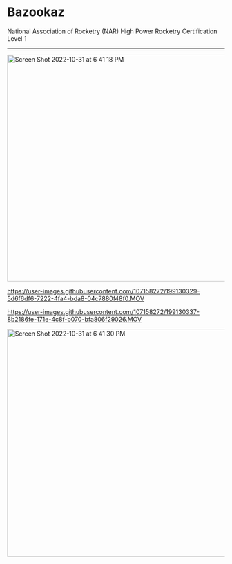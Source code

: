 # Bazookaz
National Association of Rocketry (NAR) High Power Rocketry Certification Level 1
___________________________________________________________________________________________________________________________________________________________

<img width="524" alt="Screen Shot 2022-10-31 at 6 41 18 PM" src="https://user-images.githubusercontent.com/107158272/199129555-3252b527-f65b-4882-9a0e-dd061531f85c.png">


https://user-images.githubusercontent.com/107158272/199130329-5d6f6df6-7222-4fa4-bda8-04c7880f48f0.MOV



https://user-images.githubusercontent.com/107158272/199130337-8b2186fe-171e-4c8f-b070-bfa806f29026.MOV

<img width="527" alt="Screen Shot 2022-10-31 at 6 41 30 PM" src="https://user-images.githubusercontent.com/107158272/199130386-a24b2876-193f-4d60-bd89-cf841e13b078.png">
